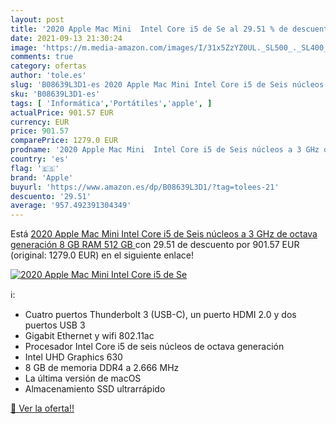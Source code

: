 ```yaml
---
layout: post
title: '2020 Apple Mac Mini  Intel Core i5 de Se al 29.51 % de descuento'
date: 2021-09-13 21:30:24
image: 'https://m.media-amazon.com/images/I/31x5ZzYZ0UL._SL500_._SL400_.jpg'
comments: true
category: ofertas
author: 'tole.es'
slug: 'B08639L3D1-es 2020 Apple Mac Mini Intel Core i5 de Seis núcleos a 3 GHz...'
sku: 'B08639L3D1-es'
tags: [ 'Informática','Portátiles','apple', ]
actualPrice: 901.57 EUR
currency: EUR
price: 901.57
comparePrice: 1279.0 EUR
prodname: '2020 Apple Mac Mini  Intel Core i5 de Seis núcleos a 3 GHz de octava generación  8 GB RAM  512 GB '
country: 'es'
flag: '🇪🇸'
brand: 'Apple'
buyurl: 'https://www.amazon.es/dp/B08639L3D1/?tag=tolees-21'
descuento: '29.51'
average: '957.492391304349'
---
```


Está [2020 Apple Mac Mini  Intel Core i5 de Seis núcleos a 3 GHz de octava generación  8 GB RAM  512 GB ](https://www.amazon.es/dp/B08639L3D1/?tag=tolees-21) con 29.51 de descuento por 901.57 EUR (original: 1279.0 EUR) en el siguiente enlace!

[![2020 Apple Mac Mini  Intel Core i5 de Se](https://m.media-amazon.com/images/I/31x5ZzYZ0UL._SL500_._SL400_.jpg)](https://www.amazon.es/dp/B08639L3D1/?tag=tolees-21)

ℹ️:

- Cuatro puertos Thunderbolt 3 (USB-C), un puerto HDMI 2.0 y dos puertos USB 3
- Gigabit Ethernet y wifi 802.11ac
- Procesador Intel Core i5 de seis núcleos de octava generación
- Intel UHD Graphics 630
- 8 GB de memoria DDR4 a 2.666 MHz
- La última versión de macOS
- Almacenamiento SSD ultrarrápido

[🛒 Ver la oferta!!](https://www.amazon.es/dp/B08639L3D1/?tag=tolees-21)

